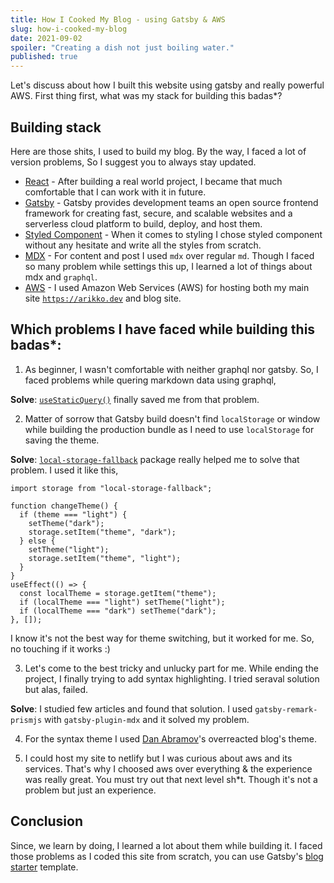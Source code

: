```yaml
---
title: How I Cooked My Blog - using Gatsby & AWS
slug: how-i-cooked-my-blog
date: 2021-09-02
spoiler: "Creating a dish not just boiling water."
published: true
---
```


Let's discuss about how I built this website using gatsby and really powerful AWS. First thing first, what was my stack for building this badas\*?

## Building stack

Here are those shits, I used to build my blog. By the way, I faced a lot of version problems, So I suggest you to always stay updated.

- [React](https://reactjs.org/) - After building a real world project, I became that much comfortable that I can work with it in future.
- [Gatsby](https://gatsbyjs.com/) - Gatsby provides development teams an open source frontend framework for creating fast, secure, and scalable websites and a serverless cloud platform to build, deploy, and host them.
- [Styled Component](https://styled-components.com/) - When it comes to styling I chose styled component without any hesitate and write all the styles from scratch.
- [MDX](https://mdxjs.com/) - For content and post I used `mdx` over regular `md`. Though I faced so many problem while settings this up, I learned a lot of things about mdx and `graphql`.
- [AWS](https://aws.amazon.com/) - I used Amazon Web Services (AWS) for hosting both my main site [`https://arikko.dev`](https://arikko.dev) and blog site.

## Which problems I have faced while building this badas\*:

1. As beginner, I wasn't comfortable with neither graphql nor gatsby. So, I faced problems while quering markdown data using graphql,

**Solve**: [`useStaticQuery()`](https://www.gatsbyjs.com/blog/2019-02-20-introducing-use-static-query/) finally saved me from that problem.

2. Matter of sorrow that Gatsby build doesn't find `localStorage` or window while building the production bundle as I need to use `localStorage` for saving the theme.

**Solve**: [`local-storage-fallback`](https://github.com/ripeworks/local-storage-fallback) package really helped me to solve that problem. I used it like this,

```jsx{5, 7, 13}
import storage from "local-storage-fallback";

function changeTheme() {
  if (theme === "light") {
    setTheme("dark");
    storage.setItem("theme", "dark");
  } else {
    setTheme("light");
    storage.setItem("theme", "light");
  }
}
useEffect(() => {
  const localTheme = storage.getItem("theme");
  if (localTheme === "light") setTheme("light");
  if (localTheme === "dark") setTheme("dark");
}, []);
```

I know it's not the best way for theme switching, but it worked for me. So, no touching if it works :)

3. Let's come to the best tricky and unlucky part for me. While ending the project, I finally trying to add syntax highlighting. I tried seraval solution but alas, failed.

**Solve**: I studied few articles and found that solution. I used `gatsby-remark-prismjs` with `gatsby-plugin-mdx` and it solved my problem.

4. For the syntax theme I used [Dan Abramov](https://mobile.twitter.com/dan_abramov)'s overreacted blog's theme.

5. I could host my site to netlify but I was curious about aws and its services. That's why I choosed aws over everything & the experience was really great. You must try out that next level sh*t. Though it's not a problem but just an experience.

## Conclusion

Since, we learn by doing, I learned a lot about them while building it. I faced those problems as I coded this site from scratch, you can use Gatsby's [blog starter](https://github.com/gatsbyjs/gatsby-starter-blog) template.

<!-- ## Why choosing Gatsby over any other platform? -->
